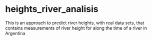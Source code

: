 # heights_river_analisis
This is an approach to predict river heights, with real data sets, that contains measurements of river height for along the time of a river in Argentina
